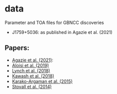 # data
Parameter and TOA files for GBNCC discoveries
* J1759+5036: as published in Agazie et al. (2021)

## Papers:
* [Agazie et al. (2021)](https://ui.adsabs.harvard.edu/abs/2021arXiv210210214A): 
* [Aloisi et al. (2019)](https://ui.adsabs.harvard.edu/abs/2019ApJ...875...19A)
* [Lynch et al. (2018)](http://adsabs.harvard.edu/abs/2018ApJ...859...93L)
* [Kawash et al. (2018)](http://adsabs.harvard.edu/abs/2018ApJ...857..131K)
* [Karako-Argaman et al. (2015)](http://adsabs.harvard.edu/abs/2015ApJ...809...67K)
* [Stovall et al. (2014)](http://adsabs.harvard.edu/abs/2014ApJ...791...67S)
